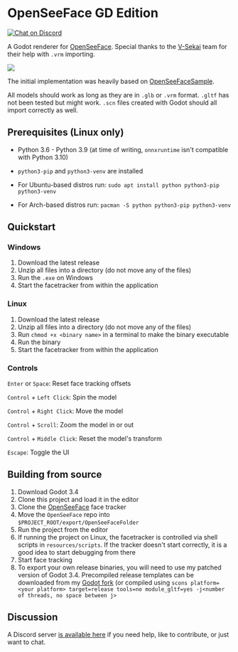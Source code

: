# OpenSeeFace GD Edition

[![Chat on Discord](https://img.shields.io/discord/853476898071117865?label=chat&logo=discord)](https://discord.gg/6mcdWWBkrr)

A Godot renderer for [OpenSeeFace](https://github.com/emilianavt/OpenSeeFace). Special thanks to the [V-Sekai](https://github.com/V-Sekai) team for their help with `.vrm` importing.

![](demo.gif)

The initial implementation was heavily based on [OpenSeeFaceSample](https://github.com/emilianavt/OpenSeeFaceSample).

All models should work as long as they are in `.glb` or `.vrm` format. `.gltf` has not been tested but might work. `.scn` files created with Godot should all import correctly as well.

## Prerequisites (Linux only)
* Python 3.6 - Python 3.9 (at time of writing, `onnxruntime` isn't compatible with Python 3.10)
* `python3-pip` and `python3-venv` are installed

* For Ubuntu-based distros run: `sudo apt install python python3-pip python3-venv`
* For Arch-based distros run: `pacman -S python python3-pip python3-venv`

## Quickstart

### Windows
1. Download the latest release
2. Unzip all files into a directory (do not move any of the files)
3. Run the `.exe` on Windows
4. Start the facetracker from within the application

### Linux
1. Download the latest release
2. Unzip all files into a directory (do not move any of the files)
3. Run `chmod +x <binary name>` in a terminal to make the binary executable
4. Run the binary
5. Start the facetracker from within the application

### Controls
`Enter` or `Space`: Reset face tracking offsets

`Control` + `Left Click`: Spin the model

`Control` + `Right Click`: Move the model

`Control` + `Scroll`: Zoom the model in or out

`Control` + `Middle Click`: Reset the model's transform

`Escape`: Toggle the UI

## Building from source
1. Download Godot 3.4
2. Clone this project and load it in the editor
3. Clone the [OpenSeeFace](https://github.com/emilianavt/OpenSeeFace) face tracker
4. Move the `OpenSeeFace` repo into `$PROJECT_ROOT/export/OpenSeeFaceFolder`
5. Run the project from the editor
6. If running the project on Linux, the facetracker is controlled via shell scripts in `resources/scripts`. If the tracker doesn't start correctly, it is a good idea to start debugging from there
7. Start face tracking
8. To export your own release binaries, you will need to use my patched version of Godot 3.4. Precompiled release templates can be downloaded from my [Godot fork](https://github.com/you-win/godot/releases/tag/3.4-gltf-module) (or compiled using `scons platform=<your platform> target=release tools=no module_gltf=yes -j<number of threads, no space between j>`

## Discussion
A Discord server [is available here](https://discord.gg/6mcdWWBkrr) if you need help, like to contribute, or just want to chat.
